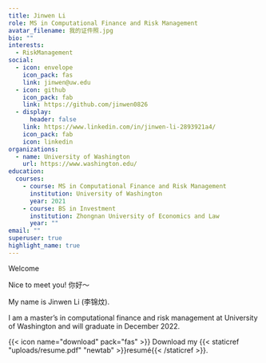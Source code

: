 ```yaml
---
title: Jinwen Li
role: MS in Computational Finance and Risk Management
avatar_filename: 我的证件照.jpg
bio: ""
interests:
  - RiskManagement
social:
  - icon: envelope
    icon_pack: fas
    link: jinwen@uw.edu
  - icon: github
    icon_pack: fab
    link: https://github.com/jinwen0826
  - display:
      header: false
    link: https://www.linkedin.com/in/jinwen-li-2893921a4/
    icon_pack: fab
    icon: linkedin
organizations:
  - name: University of Washington
    url: https://www.washington.edu/
education:
  courses:
    - course: MS in Computational Finance and Risk Management
      institution: University of Washington
      year: 2021
    - course: BS in Investment
      institution: Zhongnan University of Economics and Law
      year: ""
email: ""
superuser: true
highlight_name: true
---
```

Welcome

Nice to meet you! 你好～

My name is Jinwen Li (李锦炆).

I am a master’s in computational finance and risk management at University of Washington and will graduate in December 2022.

{{< icon name="download" pack="fas" >}} Download my {{< staticref "uploads/resume.pdf" "newtab" >}}resumé{{< /staticref >}}.